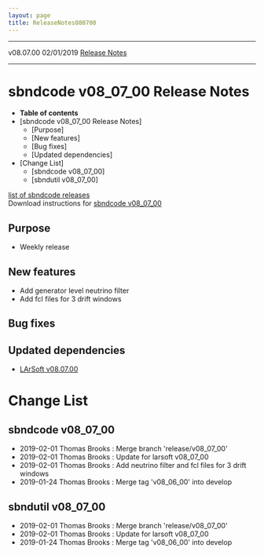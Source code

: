 ```yaml
---
layout: page
title: ReleaseNotes080700
---
```


  ----------- ------------ -- -- ------------------------------------------------------
  v08.07.00   02/01/2019         [Release Notes](ReleaseNotes080700.html)
  ----------- ------------ -- -- ------------------------------------------------------



sbndcode v08\_07\_00 Release Notes
======================================================================================

-   **Table of contents**
-   [sbndcode v08\_07\_00 Release
    Notes]
    -   [Purpose]
    -   [New features]
    -   [Bug fixes]
    -   [Updated dependencies]
-   [Change List]
    -   [sbndcode v08\_07\_00]
    -   [sbndutil v08\_07\_00]

[list of sbndcode
releases](List_of_SBND_code_releases.html)\
Download instructions for [sbndcode
v08\_07\_00](http://scisoft.fnal.gov/scisoft/bundles/sbnd/v08_07_00/sbndcode-v08_07_00.html)



Purpose
----------------------------------

-   Weekly release



New features
--------------------------------------------

-   Add generator level neutrino filter
-   Add fcl files for 3 drift windows



Bug fixes
--------------------------------------



Updated dependencies
------------------------------------------------------------

-   [LArSoft
    v08.07.00](https://cdcvs.fnal.gov/redmine/projects/larsoft/wiki/ReleaseNotes080700)



Change List
==========================================



sbndcode v08\_07\_00
----------------------------------------------------------

-   2019-02-01 Thomas Brooks : Merge branch \'release/v08\_07\_00\'
-   2019-02-01 Thomas Brooks : Update for larsoft v08\_07\_00
-   2019-02-01 Thomas Brooks : Add neutrino filter and fcl files for 3
    drift windows
-   2019-01-24 Thomas Brooks : Merge tag \'v08\_06\_00\' into develop



sbndutil v08\_07\_00
----------------------------------------------------------

-   2019-02-01 Thomas Brooks : Merge branch \'release/v08\_07\_00\'
-   2019-02-01 Thomas Brooks : Update for larsoft v08\_07\_00
-   2019-01-24 Thomas Brooks : Merge tag \'v08\_06\_00\' into develop
